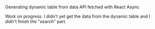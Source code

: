  Generating dynamic table from data API fetched with React Async
 
 Work on progress. I didn't yet get the data from the dynamic table and I didn't finish the "search" part.
